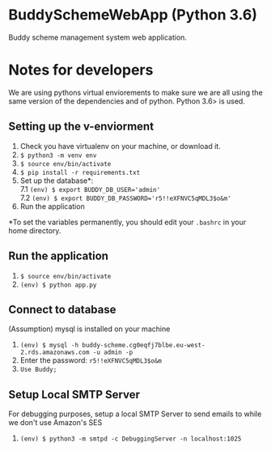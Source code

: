 # BuddySchemeWebApp (Python 3.6)
Buddy scheme management system web application. 

# Notes for developers
We are using pythons virtual enviorements to make sure we are all using the same version of the dependencies and of python. Python 3.6> is used.

## Setting up the v-enviorment

1. Check you have virtualenv on your machine, or download it.
2. `$ python3 -m venv env`
3. `$ source env/bin/activate`
4. `$ pip install -r requirements.txt`
7. Set up the database*:  
  7.1 `(env) $ export BUDDY_DB_USER='admin'`  
  7.2 `(env) $ export BUDDY_DB_PASSWORD='r5!!eXFNVC5qMDL3$o&m'`  
8. Run the application

*To set the variables permanently, you should edit your `.bashrc` in your home directory.

## Run the application

1. `$ source env/bin/activate`
2. `(env) $ python app.py`

## Connect to database

(Assumption) mysql is installed on your machine

1. `(env) $ mysql -h buddy-scheme.cg0eqfj7blbe.eu-west-2.rds.amazonaws.com -u admin -p`
2. Enter the password: `r5!!eXFNVC5qMDL3$o&m`
3. `Use Buddy;`

## Setup Local SMTP Server

For debugging purposes, setup a local SMTP Server to send emails to while we don't use Amazon's SES

1. `(env) $ python3 -m smtpd -c DebuggingServer -n localhost:1025`
